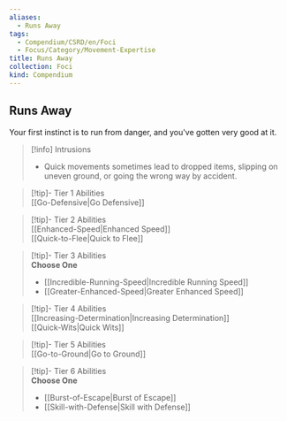 ```yaml
---
aliases:
  - Runs Away
tags:
  - Compendium/CSRD/en/Foci
  - Focus/Category/Movement-Expertise
title: Runs Away
collection: Foci
kind: Compendium
---
```

## Runs Away  
Your first instinct is to run from danger, and you've gotten very good at it.  

>[!info] Intrusions  
>- Quick movements sometimes lead to dropped items, slipping on uneven ground, or going the wrong way by accident.  


>[!tip]- Tier 1 Abilities  
> [[Go-Defensive|Go Defensive]]  


>[!tip]- Tier 2 Abilities  
> [[Enhanced-Speed|Enhanced Speed]]  
> [[Quick-to-Flee|Quick to Flee]]  


>[!tip]- Tier 3 Abilities  
> **Choose One**  
>- [[Incredible-Running-Speed|Incredible Running Speed]]  
>- [[Greater-Enhanced-Speed|Greater Enhanced Speed]]  


>[!tip]- Tier 4 Abilities  
> [[Increasing-Determination|Increasing Determination]]  
> [[Quick-Wits|Quick Wits]]  


>[!tip]- Tier 5 Abilities  
> [[Go-to-Ground|Go to Ground]]  


>[!tip]- Tier 6 Abilities  
> **Choose One**  
>- [[Burst-of-Escape|Burst of Escape]]  
>- [[Skill-with-Defense|Skill with Defense]]